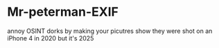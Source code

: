 # Mr-peterman-EXIF
annoy OSINT dorks by making your picutres show they were shot on an iPhone 4 in 2020 but it's 2025
